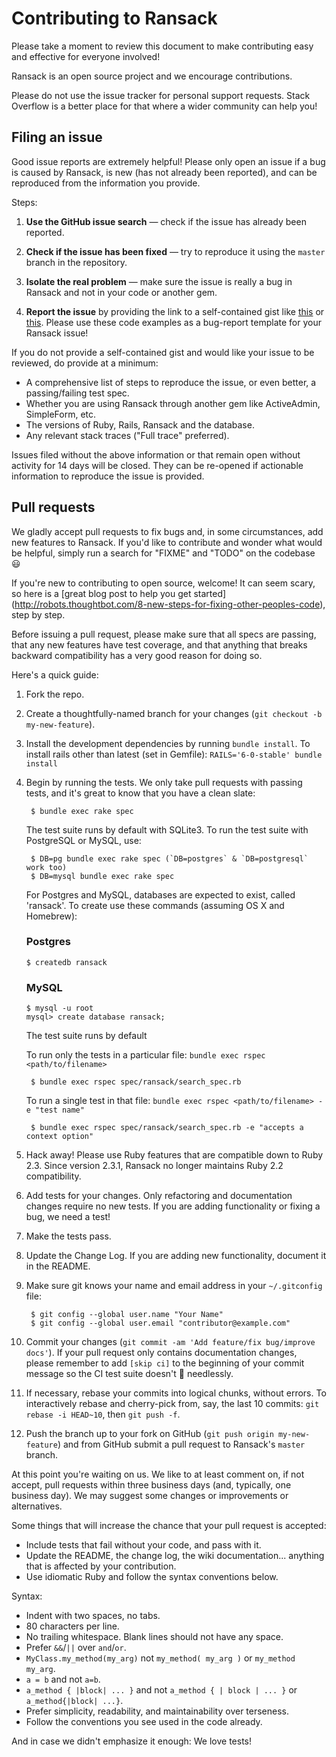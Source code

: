 # Contributing to Ransack

Please take a moment to review this document to make contributing easy and
effective for everyone involved!

Ransack is an open source project and we encourage contributions.

Please do not use the issue tracker for personal support requests. Stack
Overflow is a better place for that where a wider community can help you!

## Filing an issue

Good issue reports are extremely helpful!  Please only open an issue if a bug
is caused by Ransack, is new (has not already been reported), and can be
reproduced from the information you provide.

Steps:

1. **Use the GitHub issue search** &mdash; check if the issue has already been
   reported.

2. **Check if the issue has been fixed** &mdash; try to reproduce it using the
   `master` branch in the repository.

3. **Isolate the real problem** &mdash; make sure the issue is really a bug in
   Ransack and not in your code or another gem.

4. **Report the issue** by providing the link to a self-contained
   gist like [this](https://github.com/activerecord-hackery/ransack/blob/run_bug_report_templates/bug_report_templates/test-ransack-scope-and-column-same-name.rb) or
   [this](https://github.com/activerecord-hackery/ransack/blob/run_bug_report_templates/bug_report_templates/test-ransacker-arel-present-predicate.rb). Please use
   these code examples as a bug-report template for your Ransack issue!

If you do not provide a self-contained gist and would like your issue to be reviewed, do provide at a minimum:

* A comprehensive list of steps to reproduce the issue, or even better, a
  passing/failing test spec.
* Whether you are using Ransack through another gem like ActiveAdmin,
  SimpleForm, etc.
* The versions of Ruby, Rails, Ransack and the database.
* Any relevant stack traces ("Full trace" preferred).

Issues filed without the above information or that remain open without activity
for 14 days will be closed. They can be re-opened if actionable information to reproduce the issue is provided.

## Pull requests

We gladly accept pull requests to fix bugs and, in some circumstances, add new
features to Ransack. If you'd like to contribute and wonder what would be
helpful, simply run a search for "FIXME" and "TODO" on the codebase :smiley:

If you're new to contributing to open source, welcome! It can seem scary, so
here is a [great blog post to help you get started]
(http://robots.thoughtbot.com/8-new-steps-for-fixing-other-peoples-code),
step by step.

Before issuing a pull request, please make sure that all specs are passing,
that any new features have test coverage, and that anything that breaks
backward compatibility has a very good reason for doing so.

Here's a quick guide:

1. Fork the repo.

2. Create a thoughtfully-named branch for your changes (`git checkout -b my-new-feature`).

3. Install the development dependencies by running `bundle install`.
   To install rails other than latest (set in Gemfile): `RAILS='6-0-stable' bundle install`

4. Begin by running the tests. We only take pull requests with passing tests,
   and it's great to know that you have a clean slate:

        $ bundle exec rake spec

   The test suite runs by default with SQLite3. To run the test suite with PostgreSQL or MySQL, use:

        $ DB=pg bundle exec rake spec (`DB=postgres` & `DB=postgresql` work too)
        $ DB=mysql bundle exec rake spec

   For Postgres and MySQL, databases are expected to exist, called 'ransack'. To create use these commands (assuming OS X and Homebrew):

   ### Postgres
       $ createdb ransack 

   ### MySQL
       $ mysql -u root
       mysql> create database ransack;     

   The test suite runs by default

   To run only the tests in a particular file: `bundle exec rspec <path/to/filename>`

        $ bundle exec rspec spec/ransack/search_spec.rb

   To run a single test in that file: `bundle exec rspec <path/to/filename> -e "test name"`

        $ bundle exec rspec spec/ransack/search_spec.rb -e "accepts a context option"

5. Hack away! Please use Ruby features that are compatible down to Ruby 2.3.
   Since version 2.3.1, Ransack no longer maintains Ruby 2.2 compatibility.

6. Add tests for your changes. Only refactoring and documentation changes
   require no new tests. If you are adding functionality or fixing a bug, we
   need a test!

7. Make the tests pass.

8. Update the Change Log. If you are adding new functionality, document it in
   the README.

9. Make sure git knows your name and email address in your `~/.gitconfig` file:

        $ git config --global user.name "Your Name"
        $ git config --global user.email "contributor@example.com"

10. Commit your changes (`git commit -am 'Add feature/fix bug/improve docs'`).
    If your pull request only contains documentation changes, please remember
    to add `[skip ci]` to the beginning of your commit message so the CI
    test suite doesn't :runner: needlessly.

11. If necessary, rebase your commits into logical chunks, without errors. To
   interactively rebase and cherry-pick from, say, the last 10 commits:
   `git rebase -i HEAD~10`, then `git push -f`.

12. Push the branch up to your fork on GitHub
   (`git push origin my-new-feature`) and from GitHub submit a pull request to
   Ransack's `master` branch.

At this point you're waiting on us. We like to at least comment on, if not
accept, pull requests within three business days (and, typically, one business
day). We may suggest some changes or improvements or alternatives.

Some things that will increase the chance that your pull request is accepted:

* Include tests that fail without your code, and pass with it.
* Update the README, the change log, the wiki documentation... anything that is
  affected by your contribution.
* Use idiomatic Ruby and follow the syntax conventions below.

Syntax:

* Indent with two spaces, no tabs.
* 80 characters per line.
* No trailing whitespace. Blank lines should not have any space.
* Prefer `&&`/`||` over `and`/`or`.
* `MyClass.my_method(my_arg)` not `my_method( my_arg )` or `my_method my_arg`.
* `a = b` and not `a=b`.
* `a_method { |block| ... }` and not `a_method { | block | ... }` or
`a_method{|block| ...}`.
* Prefer simplicity, readability, and maintainability over terseness.
* Follow the conventions you see used in the code already.

And in case we didn't emphasize it enough: We love tests!
